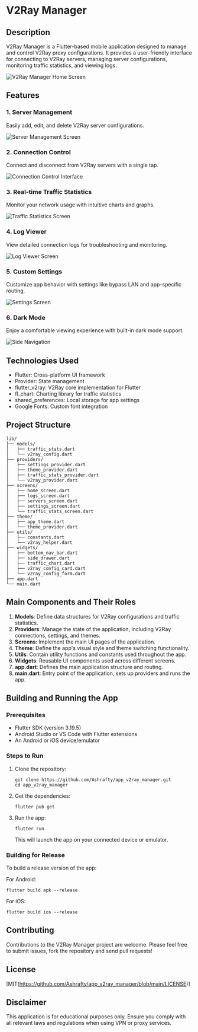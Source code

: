 # V2Ray Manager

## Description
V2Ray Manager is a Flutter-based mobile application designed to manage and control V2Ray proxy configurations. It provides a user-friendly interface for connecting to V2Ray servers, managing server configurations, monitoring traffic statistics, and viewing logs.

<img src="https://github.com/Ashrafty/app_v2ray_manager/blob/main/images/Screenshot_20240729_063308.jpg?raw=true" alt="V2Ray Manager Home Screen" />

## Features

### 1. Server Management
Easily add, edit, and delete V2Ray server configurations.

<img src="https://github.com/Ashrafty/app_v2ray_manager/blob/main/images/Screenshot_20240729_063338.jpg?raw=true" alt="Server Management Screen" />

### 2. Connection Control
Connect and disconnect from V2Ray servers with a single tap.

<img src="https://github.com/Ashrafty/app_v2ray_manager/blob/main/images/Screenshot_20240729_063308.jpg?raw=true" alt="Connection Control Interface" />

### 3. Real-time Traffic Statistics
Monitor your network usage with intuitive charts and graphs.

<img src="https://github.com/Ashrafty/app_v2ray_manager/blob/main/images/Screenshot_20240729_063349.jpg?raw=true" alt="Traffic Statistics Screen" />

### 4. Log Viewer
View detailed connection logs for troubleshooting and monitoring.

<img src="https://github.com/Ashrafty/app_v2ray_manager/blob/main/images/Screenshot_20240729_063401.jpg?raw=true" alt="Log Viewer Screen" />

### 5. Custom Settings
Customize app behavior with settings like bypass LAN and app-specific routing.

<img src="https://github.com/Ashrafty/app_v2ray_manager/blob/main/images/Screenshot_20240729_063416.jpg?raw=true" alt="Settings Screen" />

### 6. Dark Mode
Enjoy a comfortable viewing experience with built-in dark mode support.

<img src="https://github.com/Ashrafty/app_v2ray_manager/blob/main/images/Screenshot_20240729_063749.jpg?raw=true" alt="Side Navigation" />

## Technologies Used
- Flutter: Cross-platform UI framework
- Provider: State management
- flutter_v2ray: V2Ray core implementation for Flutter
- fl_chart: Charting library for traffic statistics
- shared_preferences: Local storage for app settings
- Google Fonts: Custom font integration

## Project Structure
```
lib/
├── models/
│   ├── traffic_stats.dart
│   └── v2ray_config.dart
├── providers/
│   ├── settings_provider.dart
│   ├── theme_provider.dart
│   ├── traffic_stats_provider.dart
│   └── v2ray_provider.dart
├── screens/
│   ├── home_screen.dart
│   ├── logs_screen.dart
│   ├── servers_screen.dart
│   ├── settings_screen.dart
│   └── traffic_stats_screen.dart
├── theme/
│   ├── app_theme.dart
│   └── theme_provider.dart
├── utils/
│   ├── constants.dart
│   └── v2ray_helper.dart
├── widgets/
│   ├── bottom_nav_bar.dart
│   ├── side_drawer.dart
│   ├── traffic_chart.dart
│   ├── v2ray_config_card.dart
│   └── v2ray_config_form.dart
├── app.dart
└── main.dart
```

## Main Components and Their Roles

1. **Models**: Define data structures for V2Ray configurations and traffic statistics.
2. **Providers**: Manage the state of the application, including V2Ray connections, settings, and themes.
3. **Screens**: Implement the main UI pages of the application.
4. **Theme**: Define the app's visual style and theme switching functionality.
5. **Utils**: Contain utility functions and constants used throughout the app.
6. **Widgets**: Reusable UI components used across different screens.
7. **app.dart**: Defines the main application structure and routing.
8. **main.dart**: Entry point of the application, sets up providers and runs the app.

## Building and Running the App

### Prerequisites
- Flutter SDK (version 3.19.5)
- Android Studio or VS Code with Flutter extensions
- An Android or iOS device/emulator

### Steps to Run
1. Clone the repository:
   ```
   git clone https://github.com/Ashrafty/app_v2ray_manager.git
   cd app_v2ray_manager
   ```

2. Get the dependencies:
   ```
   flutter pub get
   ```

3. Run the app:
   ```
   flutter run
   ```

   This will launch the app on your connected device or emulator.

### Building for Release
To build a release version of the app:

For Android:
```
flutter build apk --release
```

For iOS:
```
flutter build ios --release
```

## Contributing
Contributions to the V2Ray Manager project are welcome. Please feel free to submit issues, fork the repository and send pull requests!

## License
[MIT(https://github.com/Ashrafty/app_v2ray_manager/blob/main/LICENSE)]

## Disclaimer
This application is for educational purposes only. Ensure you comply with all relevant laws and regulations when using VPN or proxy services.